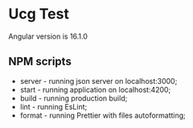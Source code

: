 # Ucg Test
Angular version is 16.1.0

## NPM scripts
- server - running json server on localhost:3000;
- start - running application on localhost:4200;
- build - running production build;
- lint - running EsLint;
- format - running Prettier with files autoformatting;

